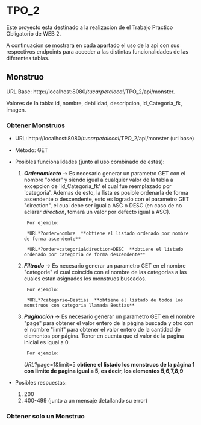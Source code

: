 # TPO_2

Este proyecto esta destinado a la realizacion de el Trabajo Practico Obligatorio de WEB 2.

A continuacion se mostrará en cada apartado el uso de la api con sus respectivos endpoints para acceder a las distintas funcionalidades de las diferentes tablas.

## Monstruo 

URL Base: http://localhost:8080/*tucarpetalocal*/TPO_2/api/monster.

Valores de la tabla: id, nombre, debilidad, descripcion, id_Categoria_fk, imagen.

### Obtener Monstruos

* URL: http://localhost:8080/*tucarpetalocal*/TPO_2/api/monster (url base)
* Método: GET
* Posibles funcionalidades (junto al uso combinado de estas): 
    1. ***Ordenamiento*** -> Es necesario generar un parametro GET con el nombre "order" y siendo igual a cualquier valor de la tabla a excepcion de 'id_Categoria_fk' el cual fue reemplazado por 'categoria'. Ademas de esto, la lista es posible ordenarla de forma ascendente o descendente, esto es logrado con el parametro GET "direction", el cual debe ser igual a ASC o DESC (en caso de no aclarar *direction*, tomará un valor por defecto igual a ASC).

            Por ejemplo:

            *URL*?order=nombre  **obtiene el listado ordenado por nombre de forma ascendente**

            *URL*?order=categoria&direction=DESC  **obtiene el listado ordenado por categoria de forma descendente**

    2. ***Filtrado*** -> Es necesario generar un parametro GET en el nombre "categorie" el cual coincida con el nombre de las categorias a las cuales estan asignados los monstruos buscados.

            Por ejemplo:

            *URL*?categorie=Bestias  **obtiene el listado de todos los monstruos con categoria llamada Bestias**
            
    3. ***Paginación*** -> Es necesario generar un parametro GET en el nombre "page" para obtener el valor entero de la página buscada y otro con el nombre "limit" para obtener el valor entero de la cantidad de elementos por página. Tener en cuenta que el valor de la pagina inicial es igual a 0.

            Por ejemplo:
            
        *URL*?page=1&limit=5  **obtiene el listado los monstruos de la página 1 con limite de pagina igual a 5, es decir, los elementos 5,6,7,8,9**

* Posibles respuestas: 
    1. 200 
    2. 400-499 (junto a un mensaje detallando su error)

### Obtener solo un Monstruo



